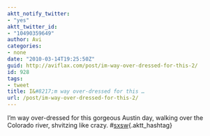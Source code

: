 ```yaml
---
aktt_notify_twitter:
- "yes"
aktt_twitter_id:
- "10490359649"
author: Avi
categories:
- none
date: "2010-03-14T19:25:50Z"
guid: http://aviflax.com/post/im-way-over-dressed-for-this-2/
id: 928
tags:
- tweet
title: I&#8217;m way over-dressed for this …
url: /post/im-way-over-dressed-for-this-2/
---
```

I&#8217;m way over-dressed for this gorgeous Austin day, walking over the Colorado river, shvitzing like crazy. #[sxsw](http://search.twitter.com/search?q=%23sxsw){.aktt_hashtag}